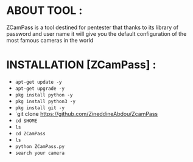 # ABOUT TOOL :
 ZCamPass is a tool destined for pentester that thanks to its library of password and user name it will give you the default configuration of the most famous cameras in the world 


# INSTALLATION [ZCamPass] :

* `apt-get update -y`
* `apt-get upgrade -y`
* `pkg install python -y`
* `pkg install python3 -y`
* `pkg install git -y`
* `git clone https://github.com/ZineddineAbdou/ZcamPass
* `cd $HOME`
* `ls`
* `cd ZCamPass`
* `ls`
* `python ZCamPass.py `
* `search your camera `
```
